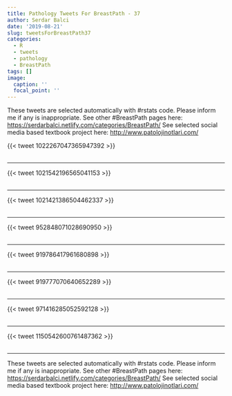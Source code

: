```yaml
---
title: Pathology Tweets For BreastPath - 37
author: Serdar Balci
date: '2019-08-21'
slug: tweetsForBreastPath37
categories:
  - R
  - tweets
  - pathology
  - BreastPath
tags: []
image:
  caption: ''
  focal_point: ''
---
```



These tweets are selected automatically with #rstats code. Please inform me if any is inappropriate.
See other #BreastPath pages here: https://serdarbalci.netlify.com/categories/BreastPath/ 
See selected social media based textbook project here: http://www.patolojinotlari.com/

{{< tweet 1022267047365947392 >}}
<br>
<br>
<hr>
{{< tweet 1021542196565041153 >}}
<br>
<br>
<hr>
{{< tweet 1021421386504462337 >}}
<br>
<br>
<hr>
{{< tweet 952848071028690950 >}}
<br>
<br>
<hr>
{{< tweet 919786417961680898 >}}
<br>
<br>
<hr>
{{< tweet 919777070640652289 >}}
<br>
<br>
<hr>
{{< tweet 971416285052592128 >}}
<br>
<br>
<hr>
{{< tweet 1150542600761487362 >}}
<br>
<br>
<hr>


These tweets are selected automatically with #rstats code. Please inform me if any is inappropriate.
See other #BreastPath pages here: https://serdarbalci.netlify.com/categories/BreastPath/ 
See selected social media based textbook project here: http://www.patolojinotlari.com/
